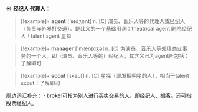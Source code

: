 ☀ <span class="category">**经纪人 代理人：**</span>
>[!example]+ <span class="vocabulary">**agent**</span> ['eɪdӡənt] 
> <span class="definition">n. [C] 演员、音乐人等的代理人或经纪人（负责与外界打交道）。是此义的一个基础用词：</span>theatrical agent 剧院经纪人 / talent agent 星探
           
>[!example]+ <span class="vocabulary">**manager**</span> ['mænɪdӡə] 
> <span class="definition">n. [C] 为演员、音乐人等处理商业事务的一个人，即（演员、音乐人等的）经纪人，其含义已为agent所包括：</span>了解即可

>[!example]+ <span class="vocabulary">**scout**</span> [skaʊt]
> <span class="definition">n. [C] 星探（即发掘明星的人），相当于talent scout：</span>了解即可

周边词汇补充：
· broker可指为别人进行买卖交易的人，即经纪人、掮客。还可指股票经纪人。


